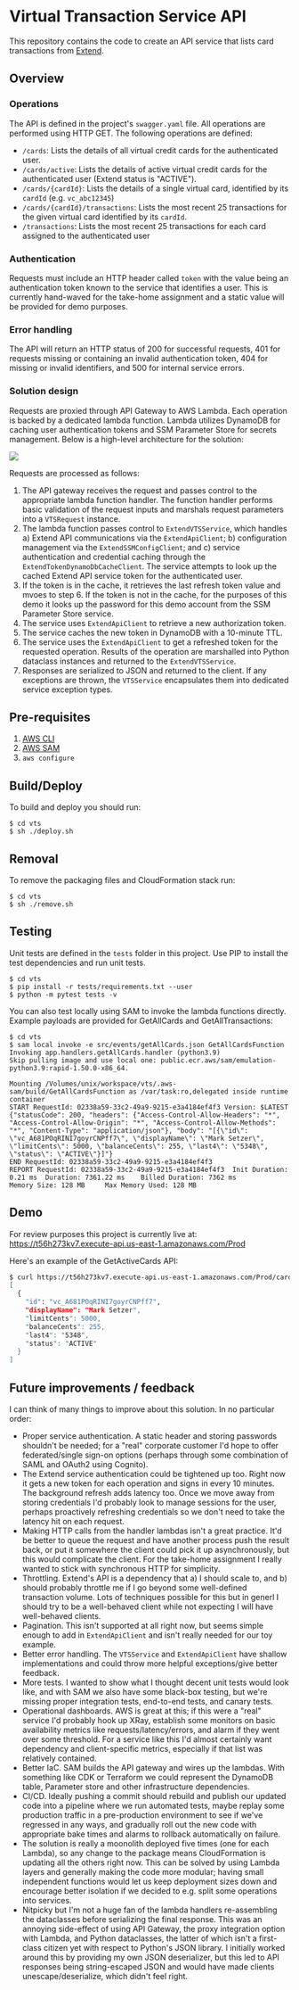 # Virtual Transaction Service API

This repository contains the code to create an API service that lists card transactions from [Extend](https://developer.paywithextend.com/). 

## Overview

### Operations
The API is defined in the project's `swagger.yaml` file. All operations are performed using HTTP GET. The following operations are defined:
* `/cards`: Lists the details of all virtual credit cards for the authenticated user.
* `/cards/active`: Lists the details of active virtual credit cards for the authenticated user (Extend status is "ACTIVE").
* `/cards/{cardId}`: Lists the details of a single virtual card, identified by its `cardId` (e.g. `vc_abc12345`)
* `/cards/{cardId}/transactions`: Lists the most recent 25 transactions for the given virtual card identified by its `cardId`. 
* `/transactions`: Lists the most recent 25 transactions for each card assigned to the authenticated user 

### Authentication
Requests must include an HTTP header called `token` with the value being an authentication token known to the service that identifies a user. This is currently hand-waved for the take-home assignment and a static value will be provided for demo purposes.

### Error handling
The API will return an HTTP status of 200 for successful requests, 401 for requests missing or containing an invalid authentication token, 404 for missing or invalid identifiers, and 500 for internal service errors. 

### Solution design
Requests are proxied through API Gateway to AWS Lambda. Each operation is backed by a dedicated lambda function. Lambda utilizes DynamoDB for caching user authentication tokens and SSM Parameter Store for secrets management. Below is a high-level architecture for the solution:

![](aws_overview.png)

Requests are processed as follows: 

1. The API gateway receives the request and passes control to the appropriate lambda function handler. The function handler performs basic validation of the request inputs and marshals request parameters into a `VTSRequest` instance.
2. The lambda function passes control to `ExtendVTSService`, which handles a) Extend API communications via the `ExtendApiClient`; b) configuration management via the `ExtendSSMConfigClient`; and c) service authentication and credential caching through the `ExtendTokenDynamoDbCacheClient`. The service attempts to look up the cached Extend API service token for the authenticated user. 
3. If the token is in the cache, it retrieves the last refresh token value and mvoes to step 6. If the token is not in the cache, for the purposes of this demo it looks up the password for this demo account from the SSM Parameter Store service. 
4. The service uses `ExtendApiClient` to retrieve a new authorization token.
5. The service caches the new token in DynamoDB with a 10-minute TTL.
6. The service uses the `ExtendApiClient` to get a refreshed token for the requested operation. Results of the operation are marshalled into Python dataclass instances and returned to the `ExtendVTSService`.
7. Responses are serialized to JSON and returned to the client. If any exceptions are thrown, the `VTSService` encapsulates them into dedicated service exception types. 

## Pre-requisites
1. [AWS CLI](https://docs.aws.amazon.com/cli/latest/userguide/installing.html)
2. [AWS SAM](https://docs.aws.amazon.com/lambda/latest/dg/sam-cli-requirements.html)
3. `aws configure`

## Build/Deploy

To build and deploy you should run:

```
$ cd vts
$ sh ./deploy.sh
```

## Removal

To remove the packaging files and CloudFormation stack run:

```
$ cd vts
$ sh ./remove.sh
```

## Testing

Unit tests are defined in the `tests` folder in this project. Use PIP to install the test dependencies and run unit tests.

```
$ cd vts
$ pip install -r tests/requirements.txt --user
$ python -m pytest tests -v
```

You can also test locally using SAM to invoke the lambda functions directly. Example payloads are provided for GetAllCards and GetAllTransactions:

```
$ cd vts
$ sam local invoke -e src/events/getAllCards.json GetAllCardsFunction 
Invoking app.handlers.getAllCards.handler (python3.9)
Skip pulling image and use local one: public.ecr.aws/sam/emulation-python3.9:rapid-1.50.0-x86_64.

Mounting /Volumes/unix/workspace/vts/.aws-sam/build/GetAllCardsFunction as /var/task:ro,delegated inside runtime container
START RequestId: 02338a59-33c2-49a9-9215-e3a4184ef4f3 Version: $LATEST
{"statusCode": 200, "headers": {"Access-Control-Allow-Headers": "*", "Access-Control-Allow-Origin": "*", "Access-Control-Allow-Methods": "*", "Content-Type": "application/json"}, "body": "[{\"id\": \"vc_A681POqRINI7goyrCNPff7\", \"displayName\": \"Mark Setzer\", \"limitCents\": 5000, \"balanceCents\": 255, \"last4\": \"5348\", \"status\": \"ACTIVE\"}]"}
END RequestId: 02338a59-33c2-49a9-9215-e3a4184ef4f3
REPORT RequestId: 02338a59-33c2-49a9-9215-e3a4184ef4f3  Init Duration: 0.21 ms  Duration: 7361.22 ms    Billed Duration: 7362 ms        Memory Size: 128 MB     Max Memory Used: 128 MB
```

## Demo

For review purposes this project is currently live at: https://t56h273kv7.execute-api.us-east-1.amazonaws.com/Prod 

Here's an example of the GetActiveCards API:
```bash
$ curl https://t56h273kv7.execute-api.us-east-1.amazonaws.com/Prod/cards/active -H 'token: mark@setz.org' | jq .
[
  {
    "id": "vc_A681POqRINI7goyrCNPff7",
    "displayName": "Mark Setzer",
    "limitCents": 5000,
    "balanceCents": 255,
    "last4": "5348",
    "status": "ACTIVE"
  }
]
```

## Future improvements / feedback

I can think of many things to improve about this solution. In no particular order:
* Proper service authentication. A static header and storing passwords shouldn't be needed; for a "real" corporate customer I'd hope to offer federated/single sign-on options (perhaps through some combination of SAML and OAuth2 using Cognito).
* The Extend service authentication could be tightened up too. Right now it gets a new token for each operation and signs in every 10 minutes. The background refresh adds latency too. Once we move away from storing credentials I'd probably look to manage sessions for the user, perhaps proactively refreshing credentials so we don't need to take the latency hit on each request.
* Making HTTP calls from the handler lambdas isn't a great practice. It'd be better to queue the request and have another process push the result back, or put it somewhere the client could pick it up asynchronously, but this would complicate the client. For the take-home assignment I really wanted to stick with synchronous HTTP for simplicity. 
* Throttling. Extend's API is a dependency that a) I should scale to, and b) should probably throttle me if I go beyond some well-defined transaction volume. Lots of techniques possible for this but in generl I should try to be a well-behaved client while not expecting I will have well-behaved clients.
* Pagination. This isn't supported at all right now, but seems simple enough to add in `ExtendApiClient` and isn't really needed for our toy example.
* Better error handling. The `VTSService` and `ExtendApiClient` have shallow implementations and could throw more helpful exceptions/give better feedback.
* More tests. I wanted to show what I thought decent unit tests would look like, and with SAM we also have some black-box testing, but we're missing proper integration tests, end-to-end tests, and canary tests. 
* Operational dashboards. AWS is great at this; if this were a "real" service I'd probably hook up XRay, establish some monitors on basic availability metrics like requests/latency/errors, and alarm if they went over some threshold. For a service like this I'd almost certainly want dependency and client-specific metrics, especially if that list was relatively contained. 
* Better IaC. SAM builds the API gateway and wires up the lambdas. With something like CDK or Terraform we could represent the DynamoDB table, Parameter store and other infrastructure dependencies. 
* CI/CD. Ideally pushing a commit should rebuild and publish our updated code into a pipeline where we run automated tests, maybe replay some production traffic in a pre-production environment to see if we've regressed in any ways, and gradually roll out the new code with appropriate bake times and alarms to rollback automatically on failure.
* The solution is really a moonolith deployed five times (one for each Lambda), so any change to the package means CloudFormation is updating all the others right now. This can be solved by using Lambda layers and generally making the code more modular; having small independent functions would let us keep deployment sizes down and encourage better isolation if we decided to e.g. split some operations into services.
* Nitpicky but I'm not a huge fan of the lambda handlers re-assembling the dataclasses before serializing the final response. This was an annoying side-effect of using API Gateway, the proxy integration option with Lambda, and Python dataclasses, the latter of which isn't a first-class citizen yet with respect to Python's JSON library. I initially worked around this by providing my own JSON deserializer, but this led to API responses being string-escaped JSON and would have made clients unescape/deserialize, which didn't feel right.
